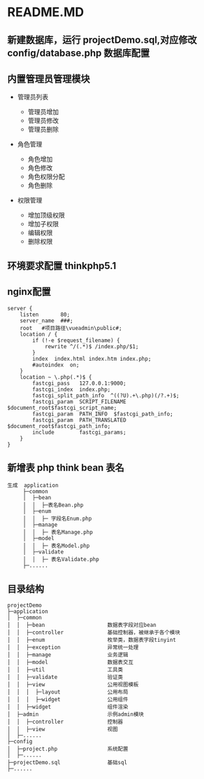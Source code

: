 
README.MD
===============
## 新建数据库，运行 projectDemo.sql,对应修改 config/database.php 数据库配置

## 内置管理员管理模块
   
   + 管理员列表
        
        + 管理员增加
        + 管理员修改
        + 管理员删除
        
   + 角色管理
        
        + 角色增加
        + 角色修改
        + 角色权限分配
        + 角色删除
        
   + 权限管理
        
        + 增加顶级权限
        + 增加子权限
        + 编辑权限
        + 删除权限
        
## 环境要求配置 thinkphp5.1 

## nginx配置

    server {
        listen       80;
        server_name  ###;
        root   #项目路径\vueadmin\public#;
        location / {
            if (!-e $request_filename) {
                rewrite ^/(.*)$ /index.php/$1;
            }
            index  index.html index.htm index.php;
            #autoindex  on;
        }
        location ~ \.php(.*)$ {
            fastcgi_pass   127.0.0.1:9000;
            fastcgi_index  index.php;
            fastcgi_split_path_info  ^((?U).+\.php)(/?.+)$;
            fastcgi_param  SCRIPT_FILENAME  $document_root$fastcgi_script_name;
            fastcgi_param  PATH_INFO  $fastcgi_path_info;
            fastcgi_param  PATH_TRANSLATED  $document_root$fastcgi_path_info;
            include        fastcgi_params;
        }
    }
    
## 新增表  php think bean 表名
    
    生成  application
         ├─common
         │  ├─bean
         │  │  ├─表名Bean.php
         │  ├─enum
         │  │  ├─ 字段名Enum.php 
         │  ├─manage
         │  │  ├─ 表名Manage.php
         │  ├─model
         │  │  ├─ 表名Model.php
         │  ├─validate
         │  │  ├─ 表名Validate.php
         ├─......
         

## 目录结构
    
    projectDemo
    ├─application
    │  ├─common
    │  │  ├─bean                    数据表字段对应bean
    │  │  ├─controller              基础控制器，被继承于各个模块
    │  │  ├─enum                    枚举类，数据表字段tinyint
    │  │  ├─exception               异常统一处理
    │  │  ├─manage                  业务逻辑
    │  │  ├─model                   数据表交互
    │  │  ├─util                    工具类
    │  │  ├─validate                验证类
    │  │  ├─view                    公用视图模板
    │  │  │  ├─layout               公用布局
    │  │  │  ├─widget               公用组件
    │  │  ├─widget                  组件渲染
    │  ├─admin                      示例admin模块
    │  │  ├─controller              控制器
    │  │  ├─view                    视图
    │  ├─......
    ├─config
    │  ├─project.php                系统配置
    │  ├─......
    ├─projectDemo.sql               基础sql
    ├─......
    
    